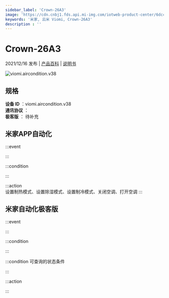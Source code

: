 ```yaml
---
sidebar_label: 'Crown-26A3'
image: 'https://cdn.cnbj1.fds.api.mi-img.com/iotweb-product-center/6dcc6092d49080de7f6716bc191f8997_1634897062734.png?GalaxyAccessKeyId=AKVGLQWBOVIRQ3XLEW&Expires=9223372036854775807&Signature=QOC40J/7DGk9fJpaky84TGGf3E4='
keywords: '米家, 云米 Viomi, Crown-26A3'
description : ''
---
```

# Crown-26A3

2021/12/16 发布 | [产品百科](https://home.mi.com/webapp/content/baike/product/index.html?model=viomi.aircondition.v38/) | [说明书](https://home.mi.com/views/introduction.html?model=viomi.aircondition.v38&region=cn)

![viomi.aircondition.v38](https://cdn.cnbj1.fds.api.mi-img.com/iotweb-product-center/6dcc6092d49080de7f6716bc191f8997_1634897062734.png?GalaxyAccessKeyId=AKVGLQWBOVIRQ3XLEW&Expires=9223372036854775807&Signature=QOC40J/7DGk9fJpaky84TGGf3E4=)

## 规格  
> 
**设备 ID** ：viomi.aircondition.v38  
**通讯协议** ：  
**极客版**  ： 待补充 


## 米家APP自动化  

:::event  

:::

:::condition  

:::

:::action   
设置制热模式、设置除湿模式、设置制冷模式、关闭空调、打开空调
:::

## 米家自动化极客版  

:::event  

:::

:::condition  

:::

:::condition 可查询的状态条件  

:::

:::action  

:::

        
